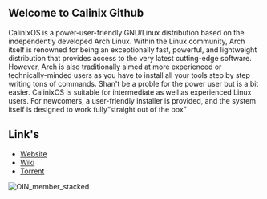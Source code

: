 ## Welcome to Calinix Github

CalinixOS is a power-user-friendly GNU/Linux distribution based on the independently developed Arch Linux. Within the Linux community, Arch itself is renowned for being an exceptionally fast, powerful, and lightweight distribution that provides access to the very latest cutting-edge software. However, Arch is also traditionally aimed at more experienced or technically-minded users as you have to install all your tools step by step writing tons of commands. Shan't be a proble for the power user but is a bit easier. CalinixOS is suitable for intermediate as well as experienced Linux users. For newcomers, a user-friendly installer is provided, and the system itself is designed to work fully“straight out of the box”

## Link's
- [Website](https://get.calinix.tech/)
- [Wiki](https://wiki.calinix.tech)
- [Torrent](https://fosstorrents.com/distributions/calinix-os/)

![OIN_member_stacked](https://user-images.githubusercontent.com/64682801/147327093-0cac60af-8286-4d1b-a81f-dc30659ee17a.png)
